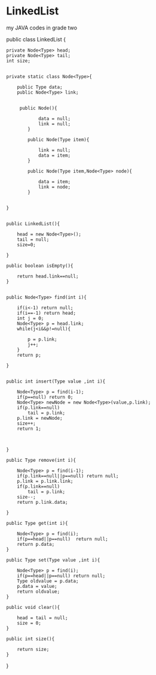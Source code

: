 # LinkedList
my JAVA codes in grade two 


public class LinkedList<Type> {

	private Node<Type> head;
	private Node<Type> tail;
	int size;
	
	
	private static class Node<Type>{

		public Type data;
		public Node<Type> link;
		
		
		 public Node(){
				
				data = null;
				link = null;
			}
			
			public Node(Type item){
				
				link = null;
				data = item;
			}
			
			public Node(Type item,Node<Type> node){
				
				data = item;
				link = node;
			}
			
			
	}
	
	
	public LinkedList(){
		
		head = new Node<Type>();
		tail = null;
		size=0;
		
	}
	
	public boolean isEmpty(){
		
		return head.link==null;
	}
	
	
	public Node<Type> find(int i){
		
		if(i<-1) return null;
		if(i==-1) return head;
		int j = 0;
		Node<Type> p = head.link;
		while(j<i&&p!=null){
			
			p = p.link;
			j++;
		}
		return p;
		
	}
	
	
	public int insert(Type value ,int i){
		
		Node<Type> p = find(i-1);
		if(p==null) return 0;
		Node<Type> newNode = new Node<Type>(value,p.link);
		if(p.link==null)
			tail = p.link;
		p.link = newNode;
		size++;
		return 1;
		
		
		
	}
	
	public Type remove(int i){
		
		Node<Type> p = find(i-1);
		if(p.link==null||p==null) return null;
		p.link = p.link.link;
		if(p.link==null)
			tail = p.link;
		size--;
		return p.link.data;
		
	}
	
	public Type get(int i){
		
		Node<Type> p = find(i);
		if(p==head||p==null)  return null;
		return p.data;
	}
	
	public Type set(Type value ,int i){
		
		Node<Type> p = find(i);
		if(p==head||p==null) return null;
		Type oldvalue = p.data;
		p.data = value;
		return oldvalue;
	}
	
	public void clear(){
		
		head = tail = null;
		size = 0;
	}
	
	public int size(){
		
		return size;
	}
  
  }
